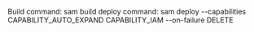 Build command: sam build
deploy command: sam deploy --capabilities CAPABILITY_AUTO_EXPAND CAPABILITY_IAM --on-failure DELETE
